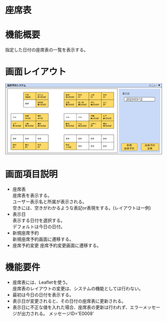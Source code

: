 # 座席表
# 機能概要
指定した日付の座席表の一覧を表示する。  
# 画面レイアウト
![画面レイアウト_座席表](https://github.com/cuorain/SeatReservationSystem/blob/design/design/005_%E5%BA%A7%E5%B8%AD%E8%A1%A8/image/%E7%94%BB%E9%9D%A2%E3%83%AC%E3%82%A4%E3%82%A2%E3%82%A6%E3%83%88_%E5%BA%A7%E5%B8%AD%E8%A1%A8.png)
# 画面項目説明
* 座席表  
座席表を表示する。  
ユーザー表示名と所属が表示される。  
空きには、空きがわかるような表記or表現をする。(レイアウトは一例)
* 表示日  
表示する日付を選択する。  
デフォルトは今日の日付。
* 新規座席予約  
新規座席予約画面に遷移する。
* 座席予約変更
座席予約変更画面に遷移する。
# 機能要件
* 座席表には、Leafletを使う。  
座席表のレイアウトの変更は、システムの機能としては行わない。
* 最初は今日の日付を表示する。
* 表示日が変更されると、その日付の座席表に更新される。
* 表示日に不正な値を入れた場合、座席表の更新は行われず、エラーメッセージが出力される。
    メッセージID='E0008' 


